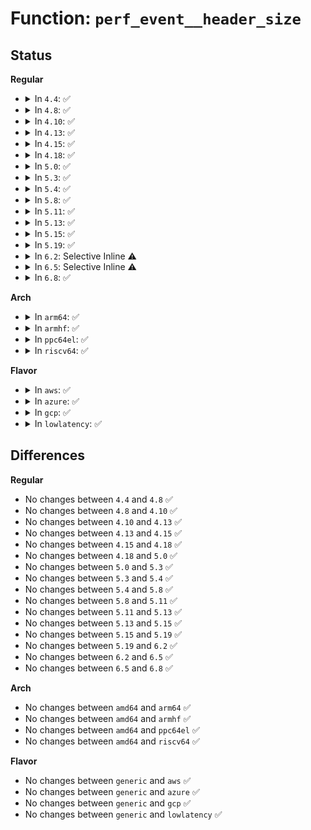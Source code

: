 # Function: <code>perf_event__header_size</code>

## Status
<b>Regular</b>
<ul>
<li>
<details>
<summary>In <code>4.4</code>: ✅</summary>

```c
void perf_event__header_size(struct perf_event *event);
```

**Collision:** Unique Static

**Inline:** No

**Transformation:** False

**Instances:**

```
In kernel/events/core.c (ffffffff81179940)
Location: kernel/events/core.c:1313
Inline: False
Direct callers:
  - kernel/events/core.c:perf_group_detach
  - kernel/events/core.c:perf_group_detach
  - kernel/events/core.c:add_event_to_ctx
  - kernel/events/core.c:add_event_to_ctx
  - kernel/events/core.c:SYSC_perf_event_open
  - kernel/events/core.c:SYSC_perf_event_open
```
**Symbols:**

```
ffffffff81179940-ffffffff811799ab: perf_event__header_size (STB_LOCAL)
```
</details>
</li>
<li>
<details>
<summary>In <code>4.8</code>: ✅</summary>

```c
void perf_event__header_size(struct perf_event *event);
```

**Collision:** Unique Static

**Inline:** No

**Transformation:** False

**Instances:**

```
In kernel/events/core.c (ffffffff8118a340)
Location: kernel/events/core.c:1566
Inline: False
Direct callers:
  - kernel/events/core.c:SYSC_perf_event_open
  - kernel/events/core.c:SYSC_perf_event_open
  - kernel/events/core.c:add_event_to_ctx
  - kernel/events/core.c:add_event_to_ctx
  - kernel/events/core.c:perf_group_detach
  - kernel/events/core.c:perf_group_detach
```
**Symbols:**

```
ffffffff8118a340-ffffffff8118a3a9: perf_event__header_size (STB_LOCAL)
```
</details>
</li>
<li>
<details>
<summary>In <code>4.10</code>: ✅</summary>

```c
void perf_event__header_size(struct perf_event *event);
```

**Collision:** Unique Static

**Inline:** No

**Transformation:** False

**Instances:**

```
In kernel/events/core.c (ffffffff81199730)
Location: kernel/events/core.c:1572
Inline: False
Direct callers:
  - kernel/events/core.c:SYSC_perf_event_open
  - kernel/events/core.c:SYSC_perf_event_open
  - kernel/events/core.c:add_event_to_ctx
  - kernel/events/core.c:add_event_to_ctx
  - kernel/events/core.c:perf_group_detach
  - kernel/events/core.c:perf_group_detach
```
**Symbols:**

```
ffffffff81199730-ffffffff81199799: perf_event__header_size (STB_LOCAL)
```
</details>
</li>
<li>
<details>
<summary>In <code>4.13</code>: ✅</summary>

```c
void perf_event__header_size(struct perf_event *event);
```

**Collision:** Unique Static

**Inline:** No

**Transformation:** False

**Instances:**

```
In kernel/events/core.c (ffffffff811a1620)
Location: kernel/events/core.c:1585
Inline: False
Direct callers:
  - kernel/events/core.c:SYSC_perf_event_open
  - kernel/events/core.c:SYSC_perf_event_open
  - kernel/events/core.c:add_event_to_ctx
  - kernel/events/core.c:add_event_to_ctx
  - kernel/events/core.c:perf_group_detach
  - kernel/events/core.c:perf_group_detach
```
**Symbols:**

```
ffffffff811a1620-ffffffff811a1688: perf_event__header_size (STB_LOCAL)
```
</details>
</li>
<li>
<details>
<summary>In <code>4.15</code>: ✅</summary>

```c
void perf_event__header_size(struct perf_event *event);
```

**Collision:** Unique Static

**Inline:** No

**Transformation:** False

**Instances:**

```
In kernel/events/core.c (ffffffff811b51a0)
Location: kernel/events/core.c:1584
Inline: False
Direct callers:
  - kernel/events/core.c:SYSC_perf_event_open
  - kernel/events/core.c:SYSC_perf_event_open
  - kernel/events/core.c:perf_group_detach
  - kernel/events/core.c:perf_group_detach
  - kernel/events/core.c:perf_group_attach
  - kernel/events/core.c:perf_group_attach
```
**Symbols:**

```
ffffffff811b51a0-ffffffff811b5208: perf_event__header_size (STB_LOCAL)
```
</details>
</li>
<li>
<details>
<summary>In <code>4.18</code>: ✅</summary>

```c
void perf_event__header_size(struct perf_event *event);
```

**Collision:** Unique Static

**Inline:** No

**Transformation:** False

**Instances:**

```
In kernel/events/core.c (ffffffff811d3fc0)
Location: kernel/events/core.c:1766
Inline: False
Direct callers:
  - kernel/events/core.c:__do_sys_perf_event_open
  - kernel/events/core.c:__do_sys_perf_event_open
  - kernel/events/core.c:perf_group_detach
  - kernel/events/core.c:perf_group_detach
  - kernel/events/core.c:perf_group_attach
  - kernel/events/core.c:perf_group_attach
```
**Symbols:**

```
ffffffff811d3fc0-ffffffff811d402b: perf_event__header_size (STB_LOCAL)
```
</details>
</li>
<li>
<details>
<summary>In <code>5.0</code>: ✅</summary>

```c
void perf_event__header_size(struct perf_event *event);
```

**Collision:** Unique Static

**Inline:** No

**Transformation:** False

**Instances:**

```
In kernel/events/core.c (ffffffff811e4660)
Location: kernel/events/core.c:1766
Inline: False
Direct callers:
  - kernel/events/core.c:__do_sys_perf_event_open
  - kernel/events/core.c:__do_sys_perf_event_open
  - kernel/events/core.c:perf_group_detach
  - kernel/events/core.c:perf_group_detach
  - kernel/events/core.c:perf_group_attach
  - kernel/events/core.c:perf_group_attach
```
**Symbols:**

```
ffffffff811e4660-ffffffff811e46cb: perf_event__header_size (STB_LOCAL)
```
</details>
</li>
<li>
<details>
<summary>In <code>5.3</code>: ✅</summary>

```c
void perf_event__header_size(struct perf_event *event);
```

**Collision:** Unique Static

**Inline:** No

**Transformation:** False

**Instances:**

```
In kernel/events/core.c (ffffffff811fb970)
Location: kernel/events/core.c:1768
Inline: False
Direct callers:
  - kernel/events/core.c:__do_sys_perf_event_open
  - kernel/events/core.c:__do_sys_perf_event_open
  - kernel/events/core.c:perf_group_detach
  - kernel/events/core.c:perf_group_detach
  - kernel/events/core.c:perf_group_attach
  - kernel/events/core.c:perf_group_attach
```
**Symbols:**

```
ffffffff811fb970-ffffffff811fb9db: perf_event__header_size (STB_LOCAL)
```
</details>
</li>
<li>
<details>
<summary>In <code>5.4</code>: ✅</summary>

```c
void perf_event__header_size(struct perf_event *event);
```

**Collision:** Unique Static

**Inline:** No

**Transformation:** False

**Instances:**

```
In kernel/events/core.c (ffffffff81208bf0)
Location: kernel/events/core.c:1768
Inline: False
Direct callers:
  - kernel/events/core.c:__do_sys_perf_event_open
  - kernel/events/core.c:__do_sys_perf_event_open
  - kernel/events/core.c:perf_group_detach
  - kernel/events/core.c:perf_group_detach
  - kernel/events/core.c:perf_group_attach
  - kernel/events/core.c:perf_group_attach
```
**Symbols:**

```
ffffffff81208bf0-ffffffff81208c5b: perf_event__header_size (STB_LOCAL)
```
</details>
</li>
<li>
<details>
<summary>In <code>5.8</code>: ✅</summary>

```c
void perf_event__header_size(struct perf_event *event);
```

**Collision:** Unique Static

**Inline:** No

**Transformation:** False

**Instances:**

```
In kernel/events/core.c (ffffffff81232c40)
Location: kernel/events/core.c:1895
Inline: False
Direct callers:
  - kernel/events/core.c:__do_sys_perf_event_open
  - kernel/events/core.c:__do_sys_perf_event_open
  - kernel/events/core.c:perf_group_detach
  - kernel/events/core.c:perf_group_detach
  - kernel/events/core.c:perf_group_attach
  - kernel/events/core.c:perf_group_attach
```
**Symbols:**

```
ffffffff81232c40-ffffffff81232ca0: perf_event__header_size (STB_LOCAL)
```
</details>
</li>
<li>
<details>
<summary>In <code>5.11</code>: ✅</summary>

```c
void perf_event__header_size(struct perf_event *event);
```

**Collision:** Unique Static

**Inline:** No

**Transformation:** False

**Instances:**

```
In kernel/events/core.c (ffffffff8123c800)
Location: kernel/events/core.c:1919
Inline: False
Direct callers:
  - kernel/events/core.c:__do_sys_perf_event_open
  - kernel/events/core.c:__do_sys_perf_event_open
  - kernel/events/core.c:perf_group_detach
  - kernel/events/core.c:perf_group_detach
  - kernel/events/core.c:perf_group_attach
  - kernel/events/core.c:perf_group_attach
```
**Symbols:**

```
ffffffff8123c800-ffffffff8123c860: perf_event__header_size (STB_LOCAL)
```
</details>
</li>
<li>
<details>
<summary>In <code>5.13</code>: ✅</summary>

```c
void perf_event__header_size(struct perf_event *event);
```

**Collision:** Unique Static

**Inline:** No

**Transformation:** False

**Instances:**

```
In kernel/events/core.c (ffffffff812414b0)
Location: kernel/events/core.c:1902
Inline: False
Direct callers:
  - kernel/events/core.c:__do_sys_perf_event_open
  - kernel/events/core.c:__do_sys_perf_event_open
  - kernel/events/core.c:perf_group_detach
  - kernel/events/core.c:perf_group_detach
  - kernel/events/core.c:perf_group_attach
  - kernel/events/core.c:perf_group_attach
```
**Symbols:**

```
ffffffff812414b0-ffffffff81241510: perf_event__header_size (STB_LOCAL)
```
</details>
</li>
<li>
<details>
<summary>In <code>5.15</code>: ✅</summary>

```c
void perf_event__header_size(struct perf_event *event);
```

**Collision:** Unique Static

**Inline:** No

**Transformation:** False

**Instances:**

```
In kernel/events/core.c (ffffffff8127bf00)
Location: kernel/events/core.c:1970
Inline: False
Direct callers:
  - kernel/events/core.c:__do_sys_perf_event_open
  - kernel/events/core.c:__do_sys_perf_event_open
  - kernel/events/core.c:perf_group_detach
  - kernel/events/core.c:perf_group_detach
  - kernel/events/core.c:perf_group_attach
  - kernel/events/core.c:perf_group_attach
```
**Symbols:**

```
ffffffff8127bf00-ffffffff8127bf60: perf_event__header_size (STB_LOCAL)
```
</details>
</li>
<li>
<details>
<summary>In <code>5.19</code>: ✅</summary>

```c
void perf_event__header_size(struct perf_event *event);
```

**Collision:** Unique Static

**Inline:** No

**Transformation:** False

**Instances:**

```
In kernel/events/core.c (ffffffff812cfc70)
Location: kernel/events/core.c:1881
Inline: False
Direct callers:
  - kernel/events/core.c:__do_sys_perf_event_open
  - kernel/events/core.c:__do_sys_perf_event_open
  - kernel/events/core.c:perf_group_detach
  - kernel/events/core.c:perf_group_detach
  - kernel/events/core.c:perf_group_attach
  - kernel/events/core.c:perf_group_attach
```
**Symbols:**

```
ffffffff812cfc70-ffffffff812cfce3: perf_event__header_size (STB_LOCAL)
```
</details>
</li>
<li>
<details>
<summary>In <code>6.2</code>: Selective Inline ⚠️</summary>

```c
void perf_event__header_size(struct perf_event *event);
```

**Collision:** Unique Static

**Inline:** Selective

**Transformation:** False

**Instances:**

```
In kernel/events/core.c (ffffffff81344a86)
Location: kernel/events/core.c:1883
Inline: True
Inline callers:
  - kernel/events/core.c:perf_group_detach
  - kernel/events/core.c:perf_group_detach
  - kernel/events/core.c:perf_group_attach
  - kernel/events/core.c:perf_group_attach
Direct callers:
  - kernel/events/core.c:__do_sys_perf_event_open
```
**Symbols:**

```
ffffffff81333c90-ffffffff81333cce: perf_event__header_size (STB_LOCAL)
```
</details>
</li>
<li>
<details>
<summary>In <code>6.5</code>: Selective Inline ⚠️</summary>

```c
void perf_event__header_size(struct perf_event *event);
```

**Collision:** Unique Static

**Inline:** Selective

**Transformation:** False

**Instances:**

```
In kernel/events/core.c (ffffffff81375b26)
Location: kernel/events/core.c:1883
Inline: True
Inline callers:
  - kernel/events/core.c:perf_group_detach
  - kernel/events/core.c:perf_group_detach
  - kernel/events/core.c:perf_group_attach
  - kernel/events/core.c:perf_group_attach
Direct callers:
  - kernel/events/core.c:__do_sys_perf_event_open
```
**Symbols:**

```
ffffffff81364a00-ffffffff81364a3e: perf_event__header_size (STB_LOCAL)
```
</details>
</li>
<li>
<details>
<summary>In <code>6.8</code>: ✅</summary>

```c
void perf_event__header_size(struct perf_event *event);
```

**Collision:** Unique Static

**Inline:** No

**Transformation:** False

**Instances:**

```
In kernel/events/core.c (ffffffff8138d860)
Location: kernel/events/core.c:1897
Inline: False
Direct callers:
  - kernel/events/core.c:__do_sys_perf_event_open
  - kernel/events/core.c:perf_group_detach
  - kernel/events/core.c:perf_group_detach
  - kernel/events/core.c:perf_group_attach
  - kernel/events/core.c:perf_group_attach
```
**Symbols:**

```
ffffffff8138d860-ffffffff8138d922: perf_event__header_size (STB_LOCAL)
```
</details>
</li>
</ul>
<b>Arch</b>
<ul>
<li>
<details>
<summary>In <code>arm64</code>: ✅</summary>

```c
void perf_event__header_size(struct perf_event *event);
```

**Collision:** Unique Static

**Inline:** No

**Transformation:** False

**Instances:**

```
In kernel/events/core.c (ffff800010292420)
Location: kernel/events/core.c:1768
Inline: False
Direct callers:
  - kernel/events/core.c:__do_sys_perf_event_open
  - kernel/events/core.c:__do_sys_perf_event_open
  - kernel/events/core.c:perf_group_detach
  - kernel/events/core.c:perf_group_detach
  - kernel/events/core.c:perf_group_detach
  - kernel/events/core.c:perf_group_attach
  - kernel/events/core.c:perf_group_attach
```
**Symbols:**

```
ffff800010292420-ffff800010292480: perf_event__header_size (STB_LOCAL)
```
</details>
</li>
<li>
<details>
<summary>In <code>armhf</code>: ✅</summary>

```c
void perf_event__header_size(struct perf_event *event);
```

**Collision:** Unique Static

**Inline:** No

**Transformation:** False

**Instances:**

```
In kernel/events/core.c (c04bfe78)
Location: kernel/events/core.c:1768
Inline: False
Direct callers:
  - kernel/events/core.c:__do_sys_perf_event_open
  - kernel/events/core.c:__do_sys_perf_event_open
  - kernel/events/core.c:perf_group_detach
  - kernel/events/core.c:perf_group_detach
  - kernel/events/core.c:perf_group_attach
  - kernel/events/core.c:perf_group_attach
```
**Symbols:**

```
c04bfe78-c04bfea4: perf_event__header_size (STB_LOCAL)
```
</details>
</li>
<li>
<details>
<summary>In <code>ppc64el</code>: ✅</summary>

```c
void perf_event__header_size(struct perf_event *event);
```

**Collision:** Unique Static

**Inline:** No

**Transformation:** False

**Instances:**

```
In kernel/events/core.c (c00000000033d7b0)
Location: kernel/events/core.c:1768
Inline: False
Direct callers:
  - kernel/events/core.c:__do_sys_perf_event_open
  - kernel/events/core.c:__do_sys_perf_event_open
  - kernel/events/core.c:perf_group_detach
  - kernel/events/core.c:perf_group_detach
  - kernel/events/core.c:perf_group_detach
  - kernel/events/core.c:perf_group_attach
  - kernel/events/core.c:perf_group_attach
```
**Symbols:**

```
c00000000033d7b0-c00000000033d7f4: perf_event__header_size (STB_LOCAL)
```
</details>
</li>
<li>
<details>
<summary>In <code>riscv64</code>: ✅</summary>

```c
void perf_event__header_size(struct perf_event *event);
```

**Collision:** Unique Static

**Inline:** No

**Transformation:** False

**Instances:**

```
In kernel/events/core.c (ffffffe0001c3256)
Location: kernel/events/core.c:1768
Inline: False
Direct callers:
  - kernel/events/core.c:__do_sys_perf_event_open
  - kernel/events/core.c:__do_sys_perf_event_open
  - kernel/events/core.c:perf_group_detach
  - kernel/events/core.c:perf_group_detach
  - kernel/events/core.c:perf_group_detach
  - kernel/events/core.c:perf_group_attach
  - kernel/events/core.c:perf_group_attach
```
**Symbols:**

```
ffffffe0001c3256-ffffffe0001c3286: perf_event__header_size (STB_LOCAL)
```
</details>
</li>
</ul>
<b>Flavor</b>
<ul>
<li>
<details>
<summary>In <code>aws</code>: ✅</summary>

```c
void perf_event__header_size(struct perf_event *event);
```

**Collision:** Unique Static

**Inline:** No

**Transformation:** False

**Instances:**

```
In kernel/events/core.c (ffffffff81201210)
Location: kernel/events/core.c:1768
Inline: False
Direct callers:
  - kernel/events/core.c:__do_sys_perf_event_open
  - kernel/events/core.c:__do_sys_perf_event_open
  - kernel/events/core.c:perf_group_detach
  - kernel/events/core.c:perf_group_detach
  - kernel/events/core.c:perf_group_attach
  - kernel/events/core.c:perf_group_attach
```
**Symbols:**

```
ffffffff81201210-ffffffff8120127b: perf_event__header_size (STB_LOCAL)
```
</details>
</li>
<li>
<details>
<summary>In <code>azure</code>: ✅</summary>

```c
void perf_event__header_size(struct perf_event *event);
```

**Collision:** Unique Static

**Inline:** No

**Transformation:** False

**Instances:**

```
In kernel/events/core.c (ffffffff811f3f60)
Location: kernel/events/core.c:1768
Inline: False
Direct callers:
  - kernel/events/core.c:__do_sys_perf_event_open
  - kernel/events/core.c:__do_sys_perf_event_open
  - kernel/events/core.c:perf_group_detach
  - kernel/events/core.c:perf_group_detach
  - kernel/events/core.c:perf_group_attach
  - kernel/events/core.c:perf_group_attach
```
**Symbols:**

```
ffffffff811f3f60-ffffffff811f3fcb: perf_event__header_size (STB_LOCAL)
```
</details>
</li>
<li>
<details>
<summary>In <code>gcp</code>: ✅</summary>

```c
void perf_event__header_size(struct perf_event *event);
```

**Collision:** Unique Static

**Inline:** No

**Transformation:** False

**Instances:**

```
In kernel/events/core.c (ffffffff811fefe0)
Location: kernel/events/core.c:1768
Inline: False
Direct callers:
  - kernel/events/core.c:__do_sys_perf_event_open
  - kernel/events/core.c:__do_sys_perf_event_open
  - kernel/events/core.c:perf_group_detach
  - kernel/events/core.c:perf_group_detach
  - kernel/events/core.c:perf_group_attach
  - kernel/events/core.c:perf_group_attach
```
**Symbols:**

```
ffffffff811fefe0-ffffffff811ff04b: perf_event__header_size (STB_LOCAL)
```
</details>
</li>
<li>
<details>
<summary>In <code>lowlatency</code>: ✅</summary>

```c
void perf_event__header_size(struct perf_event *event);
```

**Collision:** Unique Static

**Inline:** No

**Transformation:** False

**Instances:**

```
In kernel/events/core.c (ffffffff8120e070)
Location: kernel/events/core.c:1768
Inline: False
Direct callers:
  - kernel/events/core.c:__do_sys_perf_event_open
  - kernel/events/core.c:__do_sys_perf_event_open
  - kernel/events/core.c:perf_group_detach
  - kernel/events/core.c:perf_group_detach
  - kernel/events/core.c:perf_group_attach
  - kernel/events/core.c:perf_group_attach
```
**Symbols:**

```
ffffffff8120e070-ffffffff8120e0db: perf_event__header_size (STB_LOCAL)
```
</details>
</li>
</ul>

## Differences
<b>Regular</b>
<ul>
<li>
No changes between <code>4.4</code> and <code>4.8</code> ✅
</li>
<li>
No changes between <code>4.8</code> and <code>4.10</code> ✅
</li>
<li>
No changes between <code>4.10</code> and <code>4.13</code> ✅
</li>
<li>
No changes between <code>4.13</code> and <code>4.15</code> ✅
</li>
<li>
No changes between <code>4.15</code> and <code>4.18</code> ✅
</li>
<li>
No changes between <code>4.18</code> and <code>5.0</code> ✅
</li>
<li>
No changes between <code>5.0</code> and <code>5.3</code> ✅
</li>
<li>
No changes between <code>5.3</code> and <code>5.4</code> ✅
</li>
<li>
No changes between <code>5.4</code> and <code>5.8</code> ✅
</li>
<li>
No changes between <code>5.8</code> and <code>5.11</code> ✅
</li>
<li>
No changes between <code>5.11</code> and <code>5.13</code> ✅
</li>
<li>
No changes between <code>5.13</code> and <code>5.15</code> ✅
</li>
<li>
No changes between <code>5.15</code> and <code>5.19</code> ✅
</li>
<li>
No changes between <code>5.19</code> and <code>6.2</code> ✅
</li>
<li>
No changes between <code>6.2</code> and <code>6.5</code> ✅
</li>
<li>
No changes between <code>6.5</code> and <code>6.8</code> ✅
</li>
</ul>
<b>Arch</b>
<ul>
<li>
No changes between <code>amd64</code> and <code>arm64</code> ✅
</li>
<li>
No changes between <code>amd64</code> and <code>armhf</code> ✅
</li>
<li>
No changes between <code>amd64</code> and <code>ppc64el</code> ✅
</li>
<li>
No changes between <code>amd64</code> and <code>riscv64</code> ✅
</li>
</ul>
<b>Flavor</b>
<ul>
<li>
No changes between <code>generic</code> and <code>aws</code> ✅
</li>
<li>
No changes between <code>generic</code> and <code>azure</code> ✅
</li>
<li>
No changes between <code>generic</code> and <code>gcp</code> ✅
</li>
<li>
No changes between <code>generic</code> and <code>lowlatency</code> ✅
</li>
</ul>
